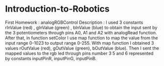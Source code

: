# Introduction-to-Robotics
First Homework : analogRGBControl 
Description : I used 3 constants  rInValue (red) , gInValue (green) , bInValue (blue) to obtain the input sent by the 3 potentiometers through pins A0, A1 and A2 with analogRead function. After that, in function setColor I use map function to map the value from the input range 0-1023 to output range 0-255. With map function I obtained 3 values rOutValue (red), gOutValue (green), bOutValue (blue). Then I sent the mapped values to the rgb led through pins number 3 5 and 6 represented by constants inputPinR, inputPinG, inputPinB.
